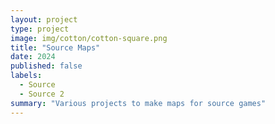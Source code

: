 ```yaml
---
layout: project
type: project
image: img/cotton/cotton-square.png
title: "Source Maps"
date: 2024
published: false
labels:
  - Source
  - Source 2
summary: "Various projects to make maps for source games"
---
```

